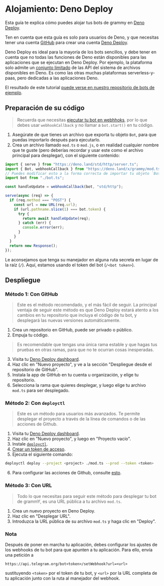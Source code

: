 # Alojamiento: Deno Deploy

Esta guía te explica cómo puedes alojar tus bots de grammy en [Deno Deploy](https://deno.com/deploy).

Ten en cuenta que esta guía es solo para usuarios de Deno, y que necesitas tener una cuenta [GitHub](https://github.com) para crear una cuenta [Deno Deploy](https://deno.com/deploy).

Deno Deploy es ideal para la mayoría de los bots sencillos, y debe tener en cuenta que no todas las funciones de Deno están disponibles para las aplicaciones que se ejecutan en Deno Deploy.
Por ejemplo, la plataforma solo admite un [conjunto limitado](https://deno.com/deploy/docs/runtime-fs) de las API del sistema de archivos disponibles en Deno.
Es como las otras muchas plataformas serverless-y-paas, pero dedicadas a las aplicaciones Deno.

El resultado de este tutorial [puede verse en nuestro repositorio de bots de ejemplo](https://github.com/grammyjs/examples/tree/main/deno-deploy).

## Preparación de su código

> Recuerda que necesitas [ejecutar tu bot en webhhoks](../guide/deployment-types.md#como-usar-webhooks), por lo que debes usar `webhookCallback` y no llamar a `bot.start()` en tu código.

1. Asegúrate de que tienes un archivo que exporta tu objeto `Bot`, para que puedas importarlo después para ejecutarlo.
2. Crea un archivo llamado `mod.ts` o `mod.js`, o en realidad cualquier nombre que te guste (pero deberías recordar y usar este como el archivo principal para desplegar), con el siguiente contenido:

```ts
import { serve } from "https://deno.land/std/http/server.ts";
import { Bot, webhookCallback } from "https://deno.land/x/grammy/mod.ts";
// Puedes modificar esto a la forma correcta de importar tu objeto `Bot`.
import bot from "./bot.ts";

const handleUpdate = webhookCallback(bot, "std/http");

serve(async (req) => {
  if (req.method === "POST") {
    const url = new URL(req.url);
    if (url.pathname.slice(1) === bot.token) {
      try {
        return await handleUpdate(req);
      } catch (err) {
        console.error(err);
      }
    }
  }
  return new Response();
});
```

Le aconsejamos que tenga su manejador en alguna ruta secreta en lugar de la raíz (`/`).
Aquí, estamos usando el token del bot (`/<bot token>`).

## Despliegue

### Método 1: Con GitHub

> Este es el método recomendado, y el más fácil de seguir.
> La principal ventaja de seguir este método es que Deno Deploy estará atento a los cambios en tu repositorio que incluya el código de tu bot, y desplegará las nuevas versiones automáticamente.

1. Crea un repositorio en GitHub, puede ser privado o público.
2. Empuja tu código.

> Es recomendable que tengas una única rama estable y que hagas tus pruebas en otras ramas, para que no te ocurran cosas inesperadas.

3. Visita tu [Deno Deploy dashboard](https://dash.deno.com/projects).
4. Haz clic en "Nuevo proyecto", y ve a la sección "Despliegue desde el repositorio de GitHub".
5. Instala la app de GitHub en tu cuenta u organización, y elige tu repositorio.
6. Selecciona la rama que quieres desplegar, y luego elige tu archivo `mod.ts` para ser desplegado.

### Método 2: Con `deployctl`

> Este es un método para usuarios más avanzados. Te permite desplegar el proyecto a través de la línea de comandos o de las acciones de Github.

1. Visita tu [Deno Deploy dashboard](https://dash.deno.com/projects).
2. Haz clic en "Nuevo proyecto", y luego en "Proyecto vacío".
3. Instale [`deployctl`](https://github.com/denoland/deployctl).
4. [Crear un token de acceso](https://dash.deno.com/user/access-tokens).
5. Ejecuta el siguiente comando:

```sh
deployctl deploy --project <project> ./mod.ts --prod --token <token>
```

6. Para configurar las acciones de Github, consulte [esto](https://github.com/denoland/deployctl/blob/main/action/README.md).

### Método 3: Con URL

> Todo lo que necesitas para seguir este método para desplegar tu bot de grammY, es una URL pública a tu archivo `mod.ts`.

1. Crea un nuevo proyecto en Deno Deploy.
2. Haz clic en "Desplegar URL".
3. Introduzca la URL pública de su archivo `mod.ts` y haga clic en "Deploy".

### Nota

Después de poner en marcha tu aplicación, debes configurar los ajustes de los webhooks de tu bot para que apunten a tu aplicación.
Para ello, envía una petición a

```text
https://api.telegram.org/bot<token>/setWebhook?url=<url>
```

sustituyendo `<token>` por el token de tu bot, y `<url>` por la URL completa de tu aplicación junto con la ruta al manejador del webhook.
